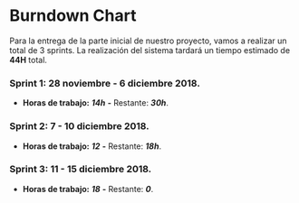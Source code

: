 # Burndown Chart

Para la entrega de la parte inicial de nuestro proyecto, vamos a realizar un total de 3 sprints.
La realización del sistema tardará un tiempo estimado de **44H** total.

### Sprint 1: 28 noviembre - 6 diciembre 2018.

- **Horas de trabajo:** _**14h**_ **-** Restante: _**30h**_.

### Sprint 2: 7 - 10 diciembre 2018.

- **Horas de trabajo:** _**12**_ **-** Restante: _**18h**_.
 
### Sprint 3: 11 - 15 diciembre 2018.

- **Horas de trabajo:** _**18**_ **-** Restante: _**0**_.


